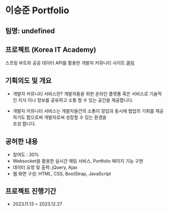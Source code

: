 # 이승준 Portfolio
## 팀명: undefined

## 프로젝트 (Korea IT Academy)
스프링 부트와 공공 데이터 API를 활용한 개발자 커뮤니티 사이트 [클릭](https://github.com/SpringFirstProjectTogether/UNDEFINED_Final)


## 기획의도 및 개요 
* 개발자 커뮤니티 서비스란?
  개발자들을 위한 온라인 플랫폼 혹은 서비스로 기술적인 지식 이나 정보를 공유하고 소통 할 수 있는 공간을 제공합니다.

* 개발자 커뮤니티 서비스는 개발자들간의 소통이 장임과 동시에 협업의 기회를 제공하기도 함으로써 개발자로써 성장할 수 있는 환경을    
  조성 합니다.

## 공허한 내용  
* 참여도 : 30%
* Websocket을 활용한 실시간 채팅 서비스, Portfolio 페이지 기능 구현
* 데이터 요청 및 출력: jQuery, Ajax
* 웹 화면 구성: HTML, CSS, BootStrap, JavaScript

## 프로젝트 진행기간
* 2023.11.13 ~ 2023.12.27


